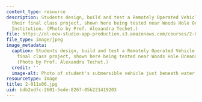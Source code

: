 ```yaml
---
content_type: resource
description: Students design, build and test a Remotely Operated Vehicle (ROV) for
  their final class project, shown here being tested near Woods Hole Oceanographic
  Institution. (Photo by Prof. Alexandra Techet.)
file: https://ol-ocw-studio-app-production.s3.amazonaws.com/courses/2-011-introduction-to-ocean-science-and-engineering-spring-2006/bdb2edfc26015ede826705b221419203_2-011s06.jpg
file_type: image/jpeg
image_metadata:
  caption: Students design, build and test a Remotely Operated Vehicle (ROV) for their
    final class project, shown here being tested near Woods Hole Oceanographic Institution.
    (Photo by Prof. Alexandra Techet.)
  credit: ''
  image-alt: Photo of student's submersible vehicle just beneath water's surface.
resourcetype: Image
title: 2-011s06.jpg
uid: bdb2edfc-2601-5ede-8267-05b221419203
---
```

